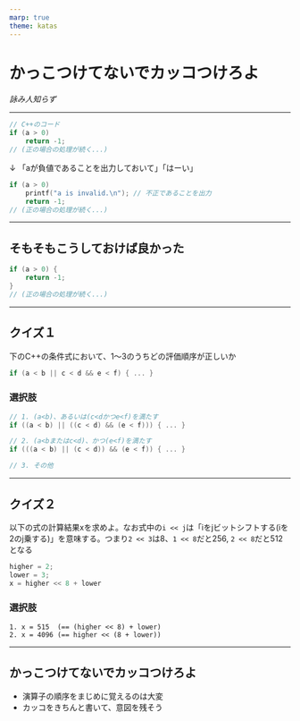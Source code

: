 ```yaml
---
marp: true
theme: katas
---
```

<!-- 
size: 16:9
paginate: true
-->
<!-- header: 勉強会# ― エンジニアとしての解像度を高めるための勉強会-->

# かっこつけてないでカッコつけろよ

_詠み人知らず_

<!-- 少しコーディングに慣れてくると、短くしたり凝った式を書いたりしがち。それで失敗するので、優先順位の意図をきちんと明確化しようという話 -->
---

```cpp
// C++のコード
if (a > 0)
    return -1;
// (正の場合の処理が続く...)
```

↓ 「aが負値であることを出力しておいて」「はーい」

```cpp
if (a > 0)
    printf("a is invalid.\n"); // 不正であることを出力
    return -1;
// (正の場合の処理が続く...)
```

---

## そもそもこうしておけば良かった

```cpp
if (a > 0) {
    return -1;
}
// (正の場合の処理が続く...)
```

---

## クイズ１

下のC++の条件式において、1〜3のうちどの評価順序が正しいか

```cpp
if (a < b || c < d && e < f) { ... }
```

### 選択肢
```cpp
// 1. (a<b)、あるいは(c<dかつe<f)を満たす
if ((a < b) || ((c < d) && (e < f))) { ... }

// 2. (a<bまたはc<d)、かつ(e<f)を満たす
if (((a < b) || (c < d)) && (e < f)) { ... }

// 3. その他
```
<!-- 正解は1 -->

---

## クイズ２

以下の式の計算結果xを求めよ。なお式中の`i << j`は「iをjビットシフトする(iを2のj乗する)」を意味する。つまり`2 << 3`は8、`1 << 8`だと256, `2 << 8`だと512となる

```py
higher = 2;
lower = 3;
x = higher << 8 + lower
```

### 選択肢
```
1. x = 515  (== (higher << 8) + lower)
2. x = 4096 (== higher << (8 + lower))
```

<!-- 正解は2 -->

---

## かっこつけてないでカッコつけろよ

* 演算子の順序をまじめに覚えるのは大変
* カッコをきちんと書いて、意図を残そう